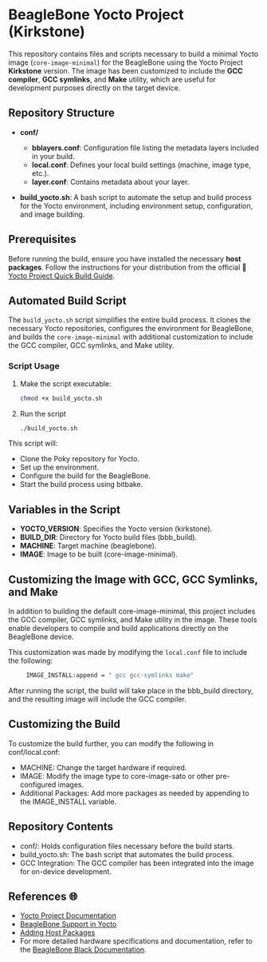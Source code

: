 # BeagleBone Yocto Project (Kirkstone)

This repository contains files and scripts necessary to build a minimal Yocto image (`core-image-minimal`) for the BeagleBone using the Yocto Project **Kirkstone** version. The image has been customized to include the **GCC compiler**, **GCC symlinks**, and **Make** utility, which are useful for development purposes directly on the target device.

## Repository Structure

- **conf/**
  - **bblayers.conf**: Configuration file listing the metadata layers included in your build.
  - **local.conf**: Defines your local build settings (machine, image type, etc.).
  - **layer.conf**: Contains metadata about your layer.

- **build_yocto.sh**: A bash script to automate the setup and build process for the Yocto environment, including environment setup, configuration, and image building.

## Prerequisites

Before running the build, ensure you have installed the necessary **host packages**. Follow the instructions for your distribution from the official 🔗 [Yocto Project Quick Build Guide](https://docs.yoctoproject.org/brief-yoctoprojectqs/index.html).

## Automated Build Script

The `build_yocto.sh` script simplifies the entire build process. It clones the necessary Yocto repositories, configures the environment for BeagleBone, and builds the `core-image-minimal` with additional customization to include the GCC compiler, GCC symlinks, and Make utility.

### Script Usage

1. Make the script executable:
   ```bash
   chmod +x build_yocto.sh

2. Run the script
    ```bash
    ./build_yocto.sh

This script will:
- Clone the Poky repository for Yocto.
- Set up the environment.
- Configure the build for the BeagleBone.
- Start the build process using bitbake.

## Variables in the Script

- **YOCTO_VERSION**: Specifies the Yocto version (kirkstone).
- **BUILD_DIR**: Directory for Yocto build files (bbb_build).
- **MACHINE**: Target machine (beaglebone).
- **IMAGE**: Image to be built (core-image-minimal).

## Customizing the Image with GCC, GCC Symlinks, and Make

In addition to building the default core-image-minimal, this project includes the GCC compiler, GCC symlinks, and Make utility in the image. These tools enable developers to compile and build applications directly on the BeagleBone device.

This customization was made by modifying the `local.conf` file to include the following:

  ```bash
       IMAGE_INSTALL:append = " gcc gcc-symlinks make"
   ```

After running the script, the build will take place in the bbb_build directory, and the resulting image will include the GCC compiler.

## Customizing the Build

To customize the build further, you can modify the following in conf/local.conf:

- MACHINE: Change the target hardware if required.
- IMAGE: Modify the image type to core-image-sato or other pre-configured images.
- Additional Packages: Add more packages as needed by appending to the IMAGE_INSTALL variable.

## Repository Contents

- conf/: Holds configuration files necessary before the build starts.
- build_yocto.sh: The bash script that automates the build process.
- GCC Integration: The GCC compiler has been integrated into the image for on-device development.

## References 🌐

- [Yocto Project Documentation](https://docs.yoctoproject.org/)
- [BeagleBone Support in Yocto](https://www.yoctoproject.org/docs/current/ref-manual/ref-manual.html#_beaglebone)
- [Adding Host Packages](https://docs.yoctoproject.org/brief-yoctoprojectqs/yocto-project-quick-build-guide.html#adding-host-packages)
- For more detailed hardware specifications and documentation, refer to the [BeagleBone Black Documentation](https://docs.beagleboard.org/boards/beaglebone/black/ch03.html).

